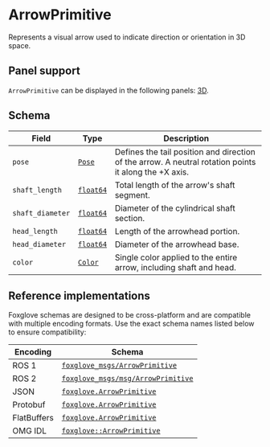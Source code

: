 # ArrowPrimitive

Represents a visual arrow used to indicate direction or orientation in 3D space.

## Panel support

<!--TODO: Link missing documentation when available-->

`ArrowPrimitive` can be displayed in the following panels: [3D](../panels/3d-panel.md).

## Schema

| Field            | Type                                     | Description                                                                                           |
| ---------------- | ---------------------------------------- | ----------------------------------------------------------------------------------------------------- |
| `pose`           | [`Pose`](./pose.md)                      | Defines the tail position and direction of the arrow. A neutral rotation points it along the +X axis. |
| `shaft_length`   | [`float64`](./built-in-types.md#float64) | Total length of the arrow's shaft segment.                                                            |
| `shaft_diameter` | [`float64`](./built-in-types.md#float64) | Diameter of the cylindrical shaft section.                                                            |
| `head_length`    | [`float64`](./built-in-types.md#float64) | Length of the arrowhead portion.                                                                      |
| `head_diameter`  | [`float64`](./built-in-types.md#float64) | Diameter of the arrowhead base.                                                                       |
| `color`          | [`Color`](./color.md)                    | Single color applied to the entire arrow, including shaft and head.                                   |

## Reference implementations

Foxglove schemas are designed to be cross-platform and are compatible with multiple encoding formats. Use the exact schema names listed below to ensure compatibility:

| Encoding    | Schema                                                                                                                      |
| ----------- | --------------------------------------------------------------------------------------------------------------------------- |
| ROS 1       | [`foxglove_msgs/ArrowPrimitive`](https://github.com/foxglove/foxglove-sdk/blob/main/schemas/ros1/ArrowPrimitive.msg)        |
| ROS 2       | [`foxglove_msgs/msg/ArrowPrimitive`](https://github.com/foxglove/foxglove-sdk/blob/main/schemas/ros2/ArrowPrimitive.msg)    |
| JSON        | [`foxglove.ArrowPrimitive`](https://github.com/foxglove/foxglove-sdk/blob/main/schemas/jsonschema/ArrowPrimitive.json)      |
| Protobuf    | [`foxglove.ArrowPrimitive`](https://github.com/foxglove/foxglove-sdk/blob/main/schemas/proto/foxglove/ArrowPrimitive.proto) |
| FlatBuffers | [`foxglove.ArrowPrimitive`](https://github.com/foxglove/foxglove-sdk/blob/main/schemas/flatbuffer/ArrowPrimitive.fbs)       |
| OMG IDL     | [`foxglove::ArrowPrimitive`](https://github.com/foxglove/foxglove-sdk/blob/main/schemas/omgidl/foxglove/ArrowPrimitive.idl) |
